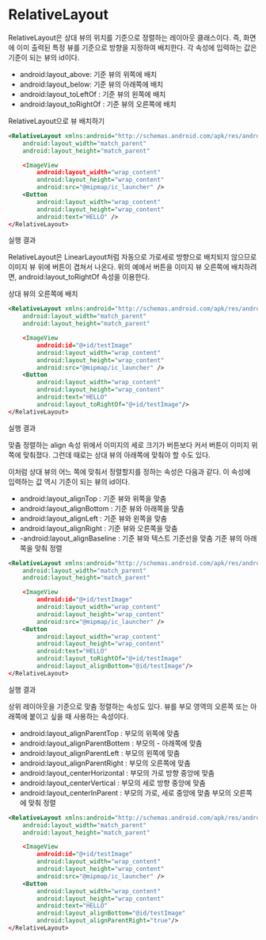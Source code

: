 # RelativeLayout

RelativeLayout은 상대 뷰의 위치를 기준으로 정렬하는 레이아웃 클래스이다. 즉, 화면에 이미 출력된 특정 뷰를 기준으로 방향을 지정하여 배치한다.
각 속성에 입력하는 값은 기준이 되는 뷰의 id이다.

- android:layout_above: 기준 뷰의 위쪽에 배치
- android:layout_below: 기준 뷰의 아래쪽에 배치
- android:layout_toLeftOf : 기준 뷰의 왼쪽에 배치
- android:layout_toRightOf : 기준 뷰의 오른쪽에 배치

RelativeLayout으로 뷰 배치하기

```xml
<RelativeLayout xmlns:android="http://schemas.android.com/apk/res/android"
    android:layout_width="match_parent"
    android:layout_height="match_parent"

    <ImageView
        android:layout_width="wrap_content"
        android:layout_height="wrap_content"
        android:src="@mipmap/ic_launcher" />
    <Button
        android:layout_width="wrap_content"
        android:layout_height="wrap_content"
        android:text="HELLO" />
</RelativeLayout>
```

실행 결과

RelativeLayout은 LinearLayout처럼 자동으로 가로세로 방향으로 배치되지 않으므로 이미지 뷰 위에 버튼이 겹쳐서 나온다. 위의 예에서 버튼을 이미지 뷰 오른쪽에 배치하려면, android:layout_toRightOf 속성을 이용한다.

상대 뷰의 오른쪽에 배치

```xml
<RelativeLayout xmlns:android="http://schemas.android.com/apk/res/android"
    android:layout_width="match_parent"
    android:layout_height="match_parent"

    <ImageView
        android:id="@+id/testImage"
        android:layout_width="wrap_content"
        android:layout_height="wrap_content"
        android:src="@mipmap/ic_launcher" />
    <Button
        android:layout_width="wrap_content"
        android:layout_height="wrap_content"
        android:text="HELLO"
        android:layout_toRightOf="@+id/testImage"/>
</RelativeLayout>
```

실행 결과

맞춤 정렬하는 align 속성
위에서 이미지의 세로 크기가 버튼보다 커서 버튼이 이미지 위쪽에 맞춰졌다. 그런데 때로는 상대 뷰의 아래쪽에 맞춰야 할 수도 있다.

이처럼 상대 뷰의 어느 쪽에 맞춰서 정렬할지를 정하는 속성은 다음과 같다. 이 속성에 입력하는 값 역시 기준이 되는 뷰의 id이다.

- android:layout_alignTop : 기준 뷰와 위쪽을 맞춤
- android:layout_alignBottom : 기준 뷰와 아래쪽을 맞춤
- android:layout_alignLeft : 기준 뷰와 왼쪽을 맞춤
- android:layout_alignRight : 기준 뷰와 오른쪽을 맞춤
- -android:layout_alignBaseline : 기준 뷰와 텍스트 기준선을 맞춤
  기준 뷰의 아래쪽을 맞춰 정렬

```xml
<RelativeLayout xmlns:android="http://schemas.android.com/apk/res/android"
    android:layout_width="match_parent"
    android:layout_height="match_parent"

    <ImageView
        android:id="@+id/testImage"
        android:layout_width="wrap_content"
        android:layout_height="wrap_content"
        android:src="@mipmap/ic_launcher" />
    <Button
        android:layout_width="wrap_content"
        android:layout_height="wrap_content"
        android:text="HELLO"
        android:layout_toRightOf="@+id/testImage"
        android:layout_alignBottom="@id/testImage"/>
</RelativeLayout>
```

실행 결과

상위 레이아웃을 기준으로 맞춤 정렬하는 속성도 있다. 뷰를 부모 영역의 오른쪽 또는 아래쪽에 붙이고 싶을 때 사용하는 속성이다.

- android:layout_alignParentTop : 부모의 위쪽에 맞춤
- android:layout_alignParentBottem : 부모의 - 아래쪽에 맞춤
- android:layout_alignParentLeft : 부모의 왼쪽에 맞춤
- android:layout_alignParentRight : 부모의 오른쪽에 맞춤
- android:layout_centerHorizontal : 부모의 가로 방향 중앙에 맞춤
- android:layout_centerVertical : 부모의 세로 방향 중앙에 맞춤
- android:layout_centerInParent : 부모의 가로, 세로 중앙에 맞춤
  부모의 오른쪽에 맞춰 정렬

```xml
<RelativeLayout xmlns:android="http://schemas.android.com/apk/res/android"
    android:layout_width="match_parent"
    android:layout_height="match_parent"

    <ImageView
        android:id="@+id/testImage"
        android:layout_width="wrap_content"
        android:layout_height="wrap_content"
        android:src="@mipmap/ic_launcher" />
    <Button
        android:layout_width="wrap_content"
        android:layout_height="wrap_content"
        android:text="HELLO"
        android:layout_alignBottom="@id/testImage"
        android:layout_alignParentRight="true"/>
</RelativeLayout>
```
